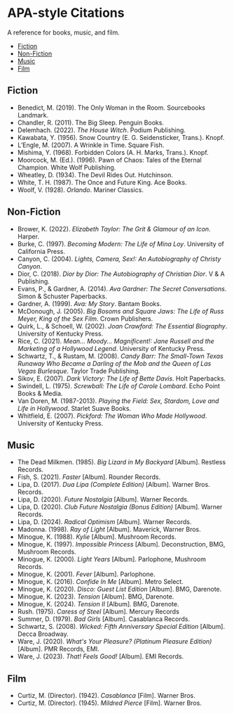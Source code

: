# APA-style Citations
A reference for books, music, and film.

- [Fiction](#Fiction)
- [Non-Fiction](#Non-Fiction)
- [Music](#Music)
- [Film](#Film)

## Fiction
- Benedict, M. (2019). The Only Woman in the Room. Sourcebooks Landmark.
- Chandler, R. (2011). The Big Sleep. Penguin Books.
- Delemhach. (2022). *The House Witch*. Podium Publishing.
- Kawabata, Y. (1956). Snow Country (E. G. Seidensticker, Trans.). Knopf.
- L’Engle, M. (2007). A Wrinkle in Time. Square Fish.
- Mishima, Y. (1968). Forbidden Colors (A. H. Marks, Trans.). Knopf.
- Moorcock, M. (Ed.). (1996). Pawn of Chaos: Tales of the Eternal Champion. White Wolf Publishing.
- Wheatley, D. (1934). The Devil Rides Out. Hutchinson.
- White, T. H. (1987). The Once and Future King. Ace Books.
- Woolf, V. (1928). *Orlando*. Mariner Classics.

## Non-Fiction
- Brower, K. (2022). *Elizabeth Taylor: The Grit & Glamour of an Icon*. Harper.
- Burke, C. (1997). *Becoming Modern: The Life of Mina Loy*. University of California Press.
- Canyon, C. (2004). *Lights, Camera, Sex!: An Autobiography of Christy Canyon*.
- Dior, C. (2018). *Dior by Dior: The Autobiography of Christian Dior*. V & A Publishing.
- Evans, P., & Gardner, A. (2014). *Ava Gardner: The Secret Conversations*. Simon & Schuster Paperbacks.
- Gardner, A. (1999). *Ava: My Story*. Bantam Books.
- McDonough, J. (2005). *Big Bosoms and Square Jaws: The Life of Russ Meyer, King of the Sex Film*. Crown Publishers.
- Quirk, L., & Schoell, W. (2002). *Joan Crawford: The Essential Biography*. University of Kentucky Press.
- Rice, C. (2021). *Mean... Moody... Magnificent!: Jane Russell and the Marketing of a Hollywood Legend*. University of Kentucky Press.
- Schwartz, T., & Rustam, M. (2008). *Candy Barr: The Small-Town Texas Runaway Who Became a Darling of the Mob and the Queen of Las Vegas Burlesque*. Taylor Trade Publishing.
- Sikov, E. (2007). *Dark Victory: The Life of Bette Davis*. Holt Paperbacks.
- Swindell, L. (1975). *Screwball: The Life of Carole Lombard*. Echo Point Books & Media.
- Van Doren, M. (1987-2013). *Playing the Field: Sex, Stardom, Love and Life in Hollywood*. Starlet Suave Books.
- Whitfield, E. (2007). *Pickford: The Woman Who Made Hollywood*. University of Kentucky Press.

## Music
- The Dead Milkmen. (1985). *Big Lizard in My Backyard* [Album]. Restless Records.
- Fish, S. (2021). *Faster* [Album]. Rounder Records.
- Lipa, D. (2017). *Dua Lipa (Complete Edition)* [Album]. Warner Bros. Records.
- Lipa, D. (2020). *Future Nostalgia* [Album]. Warner Records.
- Lipa, D. (2020). *Club Future Nostalgia (Bonus Edition)* [Album]. Warner Records.
- Lipa, D. (2024). *Radical Optimism* [Album]. Warner Records.
- Madonna. (1998). *Ray of Light* [Album]. Maverick, Warner Bros.
- Minogue, K. (1988). *Kylie* [Album]. Mushroom Records.
- Minogue, K. (1997). *Impossible Princess* [Album]. Deconstruction, BMG, Mushroom Records.
- Minogue, K. (2000). *Light Years* [Album]. Parlophone, Mushroom Records.
- Minogue, K. (2001). *Fever* [Album]. Parlophone.
- Minogue, K. (2016). *Confide In Me* [Album]. Metro Select.
- Minogue, K. (2020). *Disco: Guest List Edition* [Album]. BMG, Darenote.
- Minogue, K. (2023). *Tension* [Album]. BMG, Darenote.
- Minogue, K. (2024). *Tension II* [Album]. BMG, Darenote.
- Rush. (1975). *Caress of Steel* [Album]. Mercury Records
- Summer, D. (1979). *Bad Girls* [Album]. Casablanca Records.
- Schwartz, S. (2008). *Wicked: Fifth Anniversary Special Edition* [Album]. Decca Broadway.
- Ware, J. (2020). *What's Your Pleasure? (Platinum Pleasure Edition)* [Album]. PMR Records, EMI.
- Ware, J. (2023). *That! Feels Good!* [Album]. EMI Records.

## Film

- Curtiz, M. (Director). (1942). *Casablanca* [Film]. Warner Bros.
- Curtiz, M. (Director). (1945). *Mildred Pierce* [Film]. Warner Bros.
